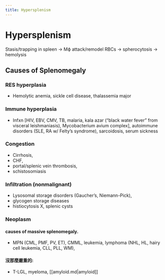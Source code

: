 ```yaml
---
title: Hypersplenism
---
```

# Hypersplenism

Stasis/trapping in spleen → Mϕ attack/remodel RBCs → spherocytosis → hemolysis

## Causes of Splenomegaly

### RES hyperplasia
* Hemolytic anemia, sickle cell disease, thalassemia major

### Immune hyperplasia
* Infxn [HIV, EBV, CMV, TB, malaria, kala azar (“black water fever” from visceral leishmaniasis), Mycobacterium avium complex], autoimmune disorders (SLE, RA w/ Felty’s syndrome), sarcoidosis, serum sickness

### Congestion
* Cirrhosis, 
* CHF, 
* portal/splenic vein thrombosis, 
* schistosomiasis

### Infiltration (nonmalignant)
* Lysosomal storage disorders (Gaucher’s, Niemann-Pick), 
* glycogen storage diseases
* histiocytosis X, splenic cysts

### Neoplasm
#### causes of massive splenomegaly.
* MPN (CML, PMF, PV, ET), CMML, leukemia, lymphoma (NHL, HL, hairy cell leukemia, CLL, PLL, WM), 
#### 沒那麼嚴重的:
* T-LGL, myeloma, [[amyloid.md|amyloid]]

